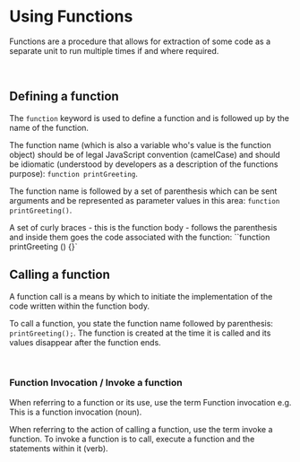 # Using Functions

Functions are a procedure that allows for extraction of some code as a separate unit to run multiple times if and where required. 

<br>

## Defining a function

The `function` keyword is used to define a function and is followed up by the name of the function. 

The function name (which is also a variable who's value is the function object) should be of legal JavaScript convention (camelCase) and should be idiomatic (understood by developers as a description of the functions purpose): `function printGreeting`.

The function name is followed by a set of parenthesis which can be sent arguments and be represented as parameter values in this area: `function printGreeting()`.

A set of curly braces - this is the function body - follows the parenthesis and inside them goes the code associated with the function: ``function printGreeting () {}`

## Calling a function

A function call is a means by which to initiate the implementation of the code written within the function body.

To call a function, you state the function name followed by parenthesis: 
`printGreeting();`. The function is created at the time it is called and its values disappear after the function ends.

<br>

### Function Invocation / Invoke a function

When referring to a function or its use, use the term Function invocation e.g. This is a function invocation (noun). 

When referring to the action of calling a function, use the term invoke a function. To invoke a function is to call, execute a function and the statements within it (verb).

